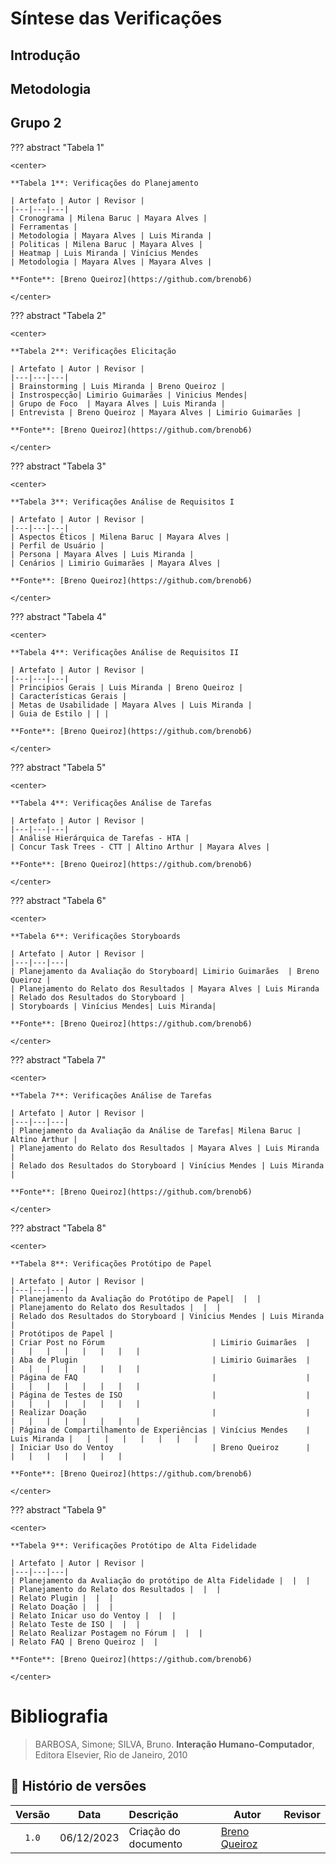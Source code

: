 # Síntese das Verificações

## Introdução



## Metodologia

## Grupo 2

??? abstract "Tabela 1"

    <center>

    **Tabela 1**: Verificações do Planejamento

    | Artefato | Autor | Revisor |
    |---|---|---|
    | Cronograma | Milena Baruc | Mayara Alves |
    | Ferramentas |
    | Metodologia | Mayara Alves | Luis Miranda |
    | Politicas | Milena Baruc | Mayara Alves |
    | Heatmap | Luis Miranda | Vinícius Mendes
    | Metodologia | Mayara Alves | Mayara Alves |

    **Fonte**: [Breno Queiroz](https://github.com/brenob6)

    </center>

??? abstract "Tabela 2"

    <center>

    **Tabela 2**: Verificações Elicitação

    | Artefato | Autor | Revisor |
    |---|---|---|
    | Brainstorming | Luis Miranda | Breno Queiroz |
    | Instrospecção| Limirio Guimarães | Vinicius Mendes|
    | Grupo de Foco  | Mayara Alves | Luis Miranda |
    | Entrevista | Breno Queiroz | Mayara Alves | Limirio Guimarães |

    **Fonte**: [Breno Queiroz](https://github.com/brenob6)

    </center>
??? abstract "Tabela 3"

    <center>

    **Tabela 3**: Verificações Análise de Requisitos I

    | Artefato | Autor | Revisor |
    |---|---|---|
    | Aspectos Éticos | Milena Baruc | Mayara Alves |
    | Perfil de Usuário |
    | Persona | Mayara Alves | Luis Miranda |
    | Cenários | Limirio Guimarães | Mayara Alves |

    **Fonte**: [Breno Queiroz](https://github.com/brenob6)

    </center>

??? abstract "Tabela 4"

    <center>

    **Tabela 4**: Verificações Análise de Requisitos II

    | Artefato | Autor | Revisor |
    |---|---|---|
    | Principios Gerais | Luis Miranda | Breno Queiroz |
    | Características Gerais |
    | Metas de Usabilidade | Mayara Alves | Luis Miranda |
    | Guia de Estilo | | |

    **Fonte**: [Breno Queiroz](https://github.com/brenob6)

    </center>


??? abstract "Tabela 5"

    <center>

    **Tabela 4**: Verificações Análise de Tarefas

    | Artefato | Autor | Revisor |
    |---|---|---|
    | Análise Hierárquica de Tarefas - HTA | 
    | Concur Task Trees - CTT | Altino Arthur | Mayara Alves |

    **Fonte**: [Breno Queiroz](https://github.com/brenob6)

    </center>

??? abstract "Tabela 6"

    <center>

    **Tabela 6**: Verificações Storyboards

    | Artefato | Autor | Revisor |
    |---|---|---|
    | Planejamento da Avaliação do Storyboard| Limirio Guimarães  | Breno Queiroz |
    | Planejamento do Relato dos Resultados | Mayara Alves | Luis Miranda
    | Relado dos Resultados do Storyboard | 
    | Storyboards | Vinícius Mendes| Luis Miranda|

    **Fonte**: [Breno Queiroz](https://github.com/brenob6)

    </center>


??? abstract "Tabela 7"

    <center>

    **Tabela 7**: Verificações Análise de Tarefas

    | Artefato | Autor | Revisor |
    |---|---|---|
    | Planejamento da Avaliação da Análise de Tarefas| Milena Baruc | Altino Arthur |
    | Planejamento do Relato dos Resultados | Mayara Alves | Luis Miranda |
    | Relado dos Resultados do Storyboard | Vinícius Mendes | Luis Miranda |

    **Fonte**: [Breno Queiroz](https://github.com/brenob6)

    </center>

??? abstract "Tabela 8"

    <center>

    **Tabela 8**: Verificações Protótipo de Papel

    | Artefato | Autor | Revisor |
    |---|---|---|
    | Planejamento da Avaliação do Protótipo de Papel|  |  |
    | Planejamento do Relato dos Resultados |  |  |
    | Relado dos Resultados do Storyboard | Vinícius Mendes | Luis Miranda |
    | Protótipos de Papel |
    | Criar Post no Fórum                        | Limirio Guimarães  |              |   |   |   |   |   |   |   |
    | Aba de Plugin                              | Limirio Guimarães  |              |   |   |   |   |   |   |   |
    | Página de FAQ                              |                    |              |   |   |   |   |   |   |   |
    | Página de Testes de ISO                    |                    |              |   |   |   |   |   |   |   |
    | Realizar Doação                            |                    |              |   |   |   |   |   |   |   |
    | Página de Compartilhamento de Experiências | Vinícius Mendes    | Luis Miranda |   |   |   |   |   |   |   |
    | Iniciar Uso do Ventoy                      | Breno Queiroz      |              |   |   |   |   |   |   |  

    **Fonte**: [Breno Queiroz](https://github.com/brenob6)

    </center>


??? abstract "Tabela 9"

    <center>

    **Tabela 9**: Verificações Protótipo de Alta Fidelidade

    | Artefato | Autor | Revisor |
    |---|---|---|
    | Planejamento da Avaliação do protótipo de Alta Fidelidade |  |  |
    | Planejamento do Relato dos Resultados |  |  |
    | Relato Plugin |  |  |
    | Relato Doação |  |  |
    | Relato Inicar uso do Ventoy |  |  |
    | Relato Teste de ISO |  |  |
    | Relato Realizar Postagem no Fórum |  |  |
    | Relato FAQ | Breno Queiroz |  |

    **Fonte**: [Breno Queiroz](https://github.com/brenob6)

    </center>

# Bibliografia

> BARBOSA, Simone; SILVA, Bruno. **Interação Humano-Computador**, Editora Elsevier, Rio de Janeiro, 2010

## 📑 Histório de versões

| Versão| Data      | Descrição | Autor | Revisor       |
| :-:   | :-:       | :--       | --    | --            |
| `1.0`  |06/12/2023 |Criação do documento|[Breno Queiroz](https://github.com/brenob6)|  [](https://github.com/)|

